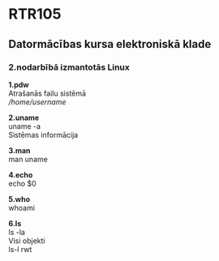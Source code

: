 # RTR105  
## Datormācības kursa elektroniskā klade  
### 2.nodarbībā izmantotās Linux 


**1.pdw**    
Atrašanās failu sistēmā  
*/home/username*  

**2.uname**  
uname -a  
Sistēmas informācija  
 
**3.man**  
man uname 

**4.echo**  
echo $0  

**5.who**  
whoami  

**6.ls**  
ls -la   
Visi objekti  
ls-l rwt  


